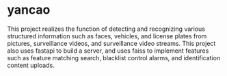 # yancao
This project realizes the function of detecting and recognizing various structured information such as faces, vehicles, and license plates from pictures, surveillance videos, and surveillance video streams. This project also uses fastapi to build a server, and uses faiss to implement features such as feature matching search, blacklist control alarms, and identification content uploads.
